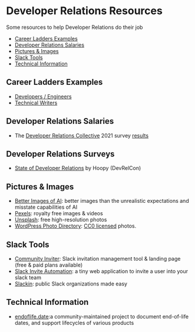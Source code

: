 # Developer Relations Resources

Some resources to help Developer Relations do their job

- [Career Ladders Examples](#career-ladders-examples)
- [Developer Relations Salaries](#developer-relations-salaries)
- [Pictures & Images](#pictures--images)
- [Slack Tools](#slack-tools)
- [Technical Information](#technical-information)

## Career Ladders Examples
- [Developers / Engineers](https://career-ladders.dev/engineering/)
- [Technical Writers](https://career-ladders.dev/docs/)

## Developer Relations Salaries
- The [Developer Relations Collective](https://devrelcollective.fun/) 2021 survey [results](https://dev.to/bffjossy/2021-devrel-salary-survey-results-table-of-contents-43fe)

## Developer Relations Surveys
- [State of Developer Relations](https://www.stateofdeveloperrelations.com/) by Hoopy (DevRelCon)

## Pictures & Images
- [Better Images of AI](https://betterimagesofai.org/images): better images than the unrealistic expectations and misstate capabilities of AI
- [Pexels](https://www.pexels.com/): royalty free images & videos
- [Unsplash](https://unsplash.com): free high-resolution photos
- [WordPress Photo Directory](https://wordpress.org/photos/): [CC0 licensed](https://creativecommons.org/share-your-work/public-domain/cc0/) photos.

## Slack Tools
- [Community Inviter](https://communityinviter.com): Slack invitation management tool & landing page (free & paid plans available)
- [Slack Invite Automation](https://github.com/outsideris/slack-invite-automation): a tiny web application to invite a user into your slack team
- [Slackin](https://github.com/rauchg/slackin): public Slack organizations made easy

## Technical Information
- [endoflife.date](https://endoflife.date):a community-maintained project to document end-of-life dates, and support lifecycles of various products
